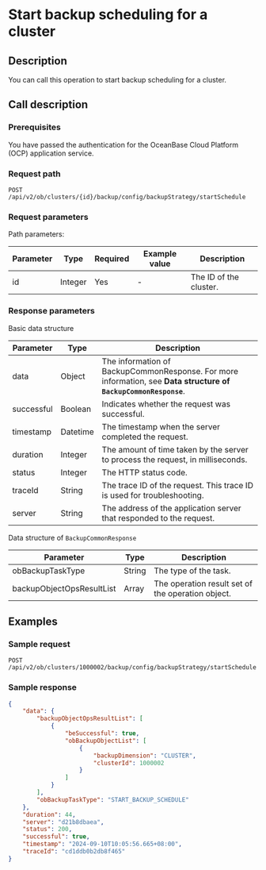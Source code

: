 # Start backup scheduling for a cluster

## Description

You can call this operation to start backup scheduling for a cluster.

## Call description

### Prerequisites

You have passed the authentication for the OceanBase Cloud Platform (OCP) application service.

### Request path

`POST /api/v2/ob/clusters/{id}/backup/config/backupStrategy/startSchedule`

### Request parameters

Path parameters:

|  Parameter  |  Type  |  Required  |  Example value  |  Description  |
|-------|--------|-------|---------|--------|
|  id        |  Integer  |  Yes    |  -   | The ID of the cluster.  |

### Response parameters

Basic data structure

|  Parameter  |  Type  | Description                               |
|-------|--------|-----------------------------------|
|  data  |  Object  | The information of BackupCommonResponse. For more information, see **Data structure of `BackupCommonResponse`**. |
|   successful   |  Boolean | Indicates whether the request was successful.                          |
|   timestamp  |   Datetime   | The timestamp when the server completed the request.                     |
| duration | Integer | The amount of time taken by the server to process the request, in milliseconds.                  |
| status | Integer | The HTTP status code.            |
| traceId | String | The trace ID of the request. This trace ID is used for troubleshooting.             |
| server | String | The address of the application server that responded to the request.                    |

Data structure of `BackupCommonResponse`

|  Parameter  |  Type  |  Description  |
|-------|--------|-------|
| obBackupTaskType  | String    | The type of the task.  |
| backupObjectOpsResultList | Array   | The operation result set of the operation object.  |

## Examples

### Sample request

`POST /api/v2/ob/clusters/1000002/backup/config/backupStrategy/startSchedule`

### Sample response

```JSON
{
    "data": {
        "backupObjectOpsResultList": [
            {
                "beSuccessful": true,
                "obBackupObjectList": [
                    {
                        "backupDimension": "CLUSTER",
                        "clusterId": 1000002
                    }
                ]
            }
        ],
        "obBackupTaskType": "START_BACKUP_SCHEDULE"
    },
    "duration": 44,
    "server": "d21b8dbaea",
    "status": 200,
    "successful": true,
    "timestamp": "2024-09-10T10:05:56.665+08:00",
    "traceId": "cd1ddb0b2db8f465"
}
```
